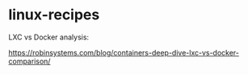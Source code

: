 # linux-recipes



LXC vs Docker analysis:

https://robinsystems.com/blog/containers-deep-dive-lxc-vs-docker-comparison/




